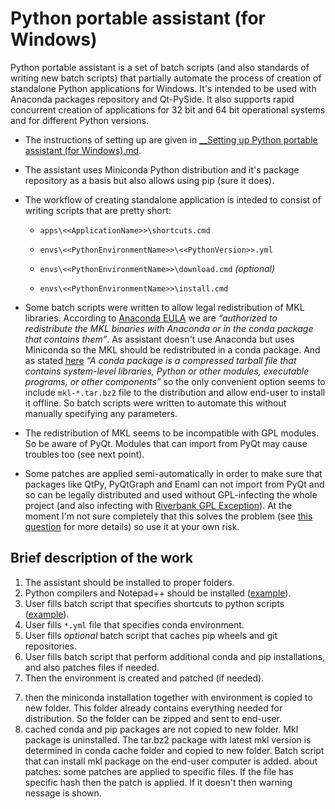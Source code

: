 # Python portable assistant (for Windows)


Python portable assistant is a set of batch scripts (and also standards of writing new batch scripts) that partially automate the process of creation of standalone Python applications for Windows. It's intended to be used with Anaconda packages repository and Qt-PySide. It also supports rapid concurrent creation of applications for 32 bit and 64 bit operational systems and for different Python versions. 

- The instructions of setting up are given in [__Setting up Python portable assistant (for Windows).md](setup).

- The assistant uses Miniconda Python distribution and it's package repository as a basis but also allows using pip (sure it does).

- The workflow of creating standalone application is inteded to consist of writing scripts that are pretty short:
    
    - `apps\<<ApplicationName>>\shortcuts.cmd`
	
    - `envs\<<PythonEnvironmentName>>\<<PythonVersion>>.yml`
	
    - `envs\<<PythonEnvironmentName>>\download.cmd` *(optional)*
	
    - `envs\<<PythonEnvironmentName>>\install.cmd`

- Some batch scripts were written to allow legal redistribution of MKL libraries. According to [Anaconda EULA](https://docs.continuum.io/anaconda/eula) we are *“authorized to redistribute the MKL binaries with Anaconda or in the conda package that contains them”*. As assistant doesn't use Anaconda but uses Miniconda so the MKL should be redistributed in a conda package. And as stated [here](http://conda.pydata.org/docs/intro.html) *“A conda package is a compressed tarball file that contains system-level libraries, Python or other modules, executable programs, or other components”* so the only convenient option seems to include `mkl-*.tar.bz2` file to the distribution and allow end-user to install it offline. So batch scripts were written to automate this without manually specifying any parameters.

- The redistribution of MKL seems to be incompatible with GPL modules. So be aware of PyQt. Modules that can import from PyQt may cause troubles too (see next point).

- Some patches are applied semi-automatically in order to make sure that packages like QtPy, PyQtGraph and Enaml can not import from PyQt and so can be legally distributed and used without GPL-infecting the whole project (and also infecting with [Riverbank GPL Exception](https://github.com/cms-externals/pyqt/blob/master/GPL_EXCEPTION.TXT)). At the moment I'm not sure completely that this solves the problem (see [this question](http://kiwi0fruit.tumblr.com/post/145394097575) for more details) so use it at your own risk.


## Brief description of the work

1. The assistant should be installed to proper folders.
2. Python compilers and Notepad++ should be installed ([example](setup)). 
3. User fills batch script that specifies shortcuts to python scripts ([example](setup)).
4. User fills `*.yml` file that specifies conda environment.
5. User fills *optional* batch script that caches pip wheels and git repositories.
6. User fills batch script that perform additional conda and pip installations, and also patches files if needed.
7. Then the environment is created and patched (if needed).

7) then the miniconda installation together with environment is copied to new folder. This folder already contains everything needed for distribution. So the folder can be zipped and sent to end-user.
8) cached conda and pip packages are not copied to new folder. Mkl package is uninstalled. The tar.bz2 package with latest mkl version is determined in conda cache folder and copied to new folder. Batch script that can install mkl package on the end-user computer is added.
about patches: some patches are applied to specific files. If the file has specific hash then the patch is applied. If it doesn't then warning nessage is shown.



[setup]: https://github.com/kiwi0fruit/python-portable-assistant/blob/master/__Setting%20up%20Python%20portable%20assistant%20(for%20Windows).md
